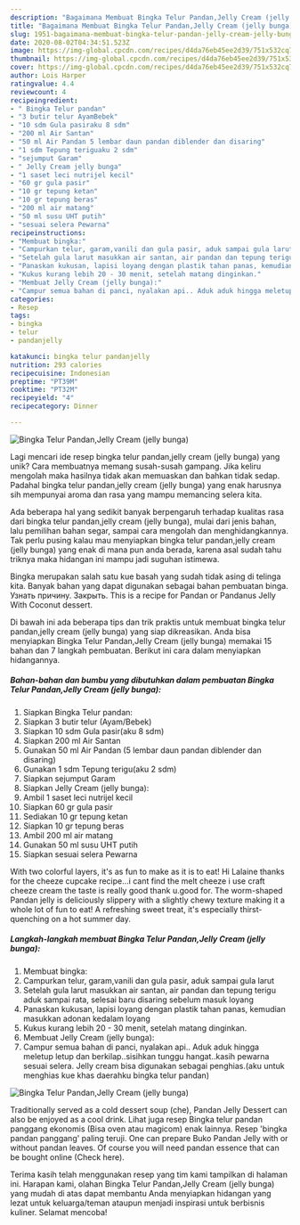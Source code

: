 ```yaml
---
description: "Bagaimana Membuat Bingka Telur Pandan,Jelly Cream (jelly bunga) yang Lezat Sekali"
title: "Bagaimana Membuat Bingka Telur Pandan,Jelly Cream (jelly bunga) yang Lezat Sekali"
slug: 1951-bagaimana-membuat-bingka-telur-pandan-jelly-cream-jelly-bunga-yang-lezat-sekali
date: 2020-08-02T04:34:51.523Z
image: https://img-global.cpcdn.com/recipes/d4da76eb45ee2d39/751x532cq70/bingka-telur-pandanjelly-cream-jelly-bunga-foto-resep-utama.jpg
thumbnail: https://img-global.cpcdn.com/recipes/d4da76eb45ee2d39/751x532cq70/bingka-telur-pandanjelly-cream-jelly-bunga-foto-resep-utama.jpg
cover: https://img-global.cpcdn.com/recipes/d4da76eb45ee2d39/751x532cq70/bingka-telur-pandanjelly-cream-jelly-bunga-foto-resep-utama.jpg
author: Lois Harper
ratingvalue: 4.4
reviewcount: 4
recipeingredient:
- " Bingka Telur pandan"
- "3 butir telur AyamBebek"
- "10 sdm Gula pasiraku 8 sdm"
- "200 ml Air Santan"
- "50 ml Air Pandan 5 lembar daun pandan diblender dan disaring"
- "1 sdm Tepung teriguaku 2 sdm"
- "sejumput Garam"
- " Jelly Cream jelly bunga"
- "1 saset leci nutrijel kecil"
- "60 gr gula pasir"
- "10 gr tepung ketan"
- "10 gr tepung beras"
- "200 ml air matang"
- "50 ml susu UHT putih"
- "sesuai selera Pewarna"
recipeinstructions:
- "Membuat bingka:"
- "Campurkan telur, garam,vanili dan gula pasir, aduk sampai gula larut"
- "Setelah gula larut masukkan air santan, air pandan dan tepung terigu aduk sampai rata, selesai baru disaring sebelum masuk loyang"
- "Panaskan kukusan, lapisi loyang dengan plastik tahan panas, kemudian masukkan adonan kedalam loyang"
- "Kukus kurang lebih 20 - 30 menit, setelah matang dinginkan."
- "Membuat Jelly Cream (jelly bunga):"
- "Campur semua bahan di panci, nyalakan api.. Aduk aduk hingga meletup letup dan berkilap..sisihkan tunggu hangat..kasih pewarna sesuai selera. Jelly cream bisa digunakan sebagai penghias.(aku untuk menghias kue khas daerahku bingka telur pandan)"
categories:
- Resep
tags:
- bingka
- telur
- pandanjelly

katakunci: bingka telur pandanjelly 
nutrition: 293 calories
recipecuisine: Indonesian
preptime: "PT39M"
cooktime: "PT32M"
recipeyield: "4"
recipecategory: Dinner

---
```



![Bingka Telur Pandan,Jelly Cream (jelly bunga)](https://img-global.cpcdn.com/recipes/d4da76eb45ee2d39/751x532cq70/bingka-telur-pandanjelly-cream-jelly-bunga-foto-resep-utama.jpg)

Lagi mencari ide resep bingka telur pandan,jelly cream (jelly bunga) yang unik? Cara membuatnya memang susah-susah gampang. Jika keliru mengolah maka hasilnya tidak akan memuaskan dan bahkan tidak sedap. Padahal bingka telur pandan,jelly cream (jelly bunga) yang enak harusnya sih mempunyai aroma dan rasa yang mampu memancing selera kita.

Ada beberapa hal yang sedikit banyak berpengaruh terhadap kualitas rasa dari bingka telur pandan,jelly cream (jelly bunga), mulai dari jenis bahan, lalu pemilihan bahan segar, sampai cara mengolah dan menghidangkannya. Tak perlu pusing kalau mau menyiapkan bingka telur pandan,jelly cream (jelly bunga) yang enak di mana pun anda berada, karena asal sudah tahu triknya maka hidangan ini mampu jadi suguhan istimewa.

Bingka merupakan salah satu kue basah yang sudah tidak asing di telinga kita. Banyak bahan yang dapat digunakan sebagai bahan pembuatan binga. Узнать причину. Закрыть. This is a recipe for Pandan or Pandanus Jelly With Coconut dessert.


Di bawah ini ada beberapa tips dan trik praktis untuk membuat bingka telur pandan,jelly cream (jelly bunga) yang siap dikreasikan. Anda bisa menyiapkan Bingka Telur Pandan,Jelly Cream (jelly bunga) memakai 15 bahan dan 7 langkah pembuatan. Berikut ini cara dalam menyiapkan hidangannya.

<!--inarticleads1-->

##### Bahan-bahan dan bumbu yang dibutuhkan dalam pembuatan Bingka Telur Pandan,Jelly Cream (jelly bunga):

1. Siapkan  Bingka Telur pandan:
1. Siapkan 3 butir telur (Ayam/Bebek)
1. Siapkan 10 sdm Gula pasir(aku 8 sdm)
1. Siapkan 200 ml Air Santan
1. Gunakan 50 ml Air Pandan (5 lembar daun pandan diblender dan disaring)
1. Gunakan 1 sdm Tepung terigu(aku 2 sdm)
1. Siapkan sejumput Garam
1. Siapkan  Jelly Cream (jelly bunga):
1. Ambil 1 saset leci nutrijel kecil
1. Siapkan 60 gr gula pasir
1. Sediakan 10 gr tepung ketan
1. Siapkan 10 gr tepung beras
1. Ambil 200 ml air matang
1. Gunakan 50 ml susu UHT putih
1. Siapkan sesuai selera Pewarna


With two colorful layers, it&#39;s as fun to make as it is to eat! Hi Lalaine thanks for the cheeze cupcake recipe…i cant find the melt cheeze i use craft cheeze cream the taste is really good thank u.good for. The worm-shaped Pandan jelly is deliciously slippery with a slightly chewy texture making it a whole lot of fun to eat! A refreshing sweet treat, it&#39;s especially thirst-quenching on a hot summer day. 

<!--inarticleads2-->

##### Langkah-langkah membuat Bingka Telur Pandan,Jelly Cream (jelly bunga):

1. Membuat bingka:
1. Campurkan telur, garam,vanili dan gula pasir, aduk sampai gula larut
1. Setelah gula larut masukkan air santan, air pandan dan tepung terigu aduk sampai rata, selesai baru disaring sebelum masuk loyang
1. Panaskan kukusan, lapisi loyang dengan plastik tahan panas, kemudian masukkan adonan kedalam loyang
1. Kukus kurang lebih 20 - 30 menit, setelah matang dinginkan.
1. Membuat Jelly Cream (jelly bunga):
1. Campur semua bahan di panci, nyalakan api.. Aduk aduk hingga meletup letup dan berkilap..sisihkan tunggu hangat..kasih pewarna sesuai selera. Jelly cream bisa digunakan sebagai penghias.(aku untuk menghias kue khas daerahku bingka telur pandan)
<img src="//assets-global.cpcdn.com/assets/icons/button_play-2c75c40dde080a61004c1f40b05d8f140eaff45d7e9e6481dc71c63d2e7c4909.png" alt="Bingka Telur Pandan,Jelly Cream (jelly bunga)">

Traditionally served as a cold dessert soup (che), Pandan Jelly Dessert can also be enjoyed as a cool drink. Lihat juga resep Bingka telur pandan panggang ekonomis (Bisa oven atau magicom) enak lainnya. Resep &#39;bingka pandan panggang&#39; paling teruji. One can prepare Buko Pandan Jelly with or without pandan leaves. Of course you will need pandan essence that can be bought online (Check here). 

Terima kasih telah menggunakan resep yang tim kami tampilkan di halaman ini. Harapan kami, olahan Bingka Telur Pandan,Jelly Cream (jelly bunga) yang mudah di atas dapat membantu Anda menyiapkan hidangan yang lezat untuk keluarga/teman ataupun menjadi inspirasi untuk berbisnis kuliner. Selamat mencoba!

